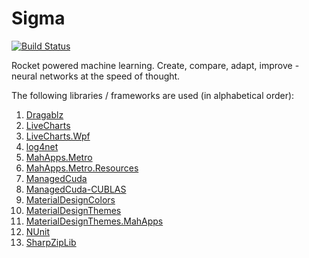 # Sigma 
[![Build Status](https://travis-ci.org/GreekDictionary/Sigma.svg?branch=master)](https://travis-ci.org/GreekDictionary/Sigma)

Rocket powered machine learning. Create, compare, adapt, improve - neural networks at the speed of thought.

The following libraries / frameworks are used (in alphabetical order):

1. [Dragablz](https://github.com/ButchersBoy/Dragablz)
2. [LiveCharts](https://github.com/beto-rodriguez/Live-Charts)
3. [LiveCharts.Wpf](https://github.com/beto-rodriguez/Live-Charts)
4. [log4net](https://logging.apache.org/log4net/)
5. [MahApps.Metro](https://github.com/MahApps/MahApps.Metro)
6. [MahApps.Metro.Resources](https://github.com/MahApps/MahApps.Metro)
7. [ManagedCuda](https://github.com/kunzmi/managedCuda)
8. [ManagedCuda-CUBLAS](https://github.com/kunzmi/managedCuda)
9. [MaterialDesignColors](https://github.com/ButchersBoy/MaterialDesignInXamlToolkit)
10. [MaterialDesignThemes](https://github.com/ButchersBoy/MaterialDesignInXamlToolkit)
11. [MaterialDesignThemes.MahApps](https://github.com/ButchersBoy/MaterialDesignInXamlToolkit)
12. [NUnit](https://www.nunit.org/)
13. [SharpZipLib](http://www.icsharpcode.net/)
